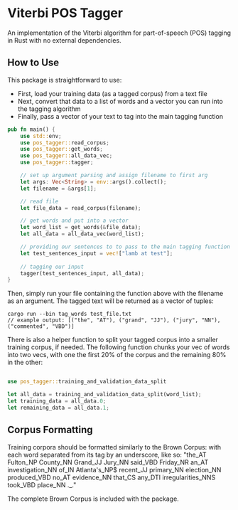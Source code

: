 # Viterbi POS Tagger 
An implementation of the Viterbi algorithm for part-of-speech (POS) tagging in Rust with no external dependencies.

## How to Use
This package is straightforward to use: 
* First, load your training data (as a tagged corpus) from a text file
* Next, convert that data to a list of words and a vector you can run into the tagging algorithm
* Finally, pass a vector of your text to tag into the main tagging function

```rust
pub fn main() {
    use std::env;
    use pos_tagger::read_corpus;
    use pos_tagger::get_words;
    use pos_tagger::all_data_vec;
    use pos_tagger::tagger;

    // set up argument parsing and assign filename to first arg
    let args: Vec<String> = env::args().collect();
    let filename = &args[1];

    // read file
    let file_data = read_corpus(filename);

    // get words and put into a vector 
    let word_list = get_words(&file_data);
    let all_data = all_data_vec(word_list);

    // providing our sentences to to pass to the main tagging function
    let test_sentences_input = vec!["lamb at test"];
    
    // tagging our input
    tagger(test_sentences_input, all_data);
}
```
Then, simply run your file containing the function above with the filename as an argument. The tagged text will be returned as a vector of tuples:

```
cargo run --bin tag_words test_file.txt
// example output: [("the", "AT"), ("grand", "JJ"), ("jury", "NN"), ("commented", "VBD")]
```

There is also a helper function to split your tagged corpus into a smaller training corpus, if needed. The following function chunks your vec of words into two vecs, with one the first 20% of the corpus and the remaining 80% in the other:

```rust

use pos_tagger::training_and_validation_data_split

let all_data = training_and_validation_data_split(word_list);
let training_data = all_data.0;
let remaining_data = all_data.1;
```

## Corpus Formatting
Training corpora should be formatted similarly to the Brown Corpus: with each word separated from its tag by an underscore, like so: "the_AT Fulton_NP County_NN Grand_JJ Jury_NN said_VBD Friday_NR an_AT investigation_NN of_IN Atlanta's_NP$ recent_JJ primary_NN election_NN produced_VBD no_AT evidence_NN that_CS any_DTI irregularities_NNS took_VBD place_NN ._."

The complete Brown Corpus is included with the package.


